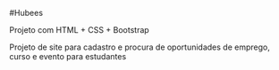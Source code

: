 #Hubees

Projeto com HTML + CSS + Bootstrap

Projeto de site para cadastro e procura de oportunidades de emprego, curso e evento para estudantes
